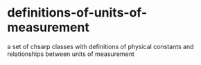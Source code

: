 # definitions-of-units-of-measurement
a set of chsarp classes with definitions of physical constants and relationships between units of measurement
